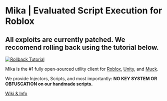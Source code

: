 # Mika | Evaluated Script Execution for Roblox
## All exploits are currently patched. We reccomend rolling back using the tutorial below.

[![Rollback Tutorial](https://github.com/klashdevelopment/Mika-Roblox/assets/57292172/7dd70f56-56e6-4805-856d-f06b33469564)](https://www.youtube.com/embed/1kLGEQHzjZs)

Mika is the #1 fully open-sourced utility client for [Roblox](https://github.com/klashdevelopment/Mika-Roblox), [Unity](https://github.com/klashdevelopment/Mika-Others), and [Muck](https://github.com/klashdevelopment/Mika).

We provide Injectors, Scripts, and most importantly: **NO KEY SYSTEM OR OBFUSCATION on our handmade scripts.**

[Wiki & Info](https://pages.klash.dev/Mika-Roblox)
